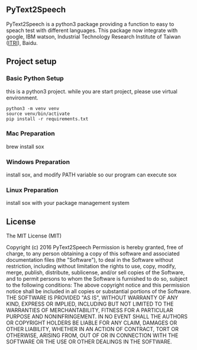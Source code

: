 PyText2Speech
---
PyText2Speech is a python3 package providing a function to easy to speach test with different languages.
This package now integrate with google, IBM watson, Industrial Technology 
Research Institute of Taiwan ([ITRI](https://www.itri.org.tw/)), Baidu.

Project setup
---


### Basic Python Setup

this is a python3 project. while you are start project, please use virtual environment.

    python3 -m venv venv
    source venv/bin/activate
    pip install -r requirements.txt
   

### Mac Preparation

brew install sox

### Windows Preparation

install sox, and modify PATH variable so our program can execute sox


### Linux Preparation

install sox with your package management system


License
---
The MIT License (MIT)

Copyright (c) 2016 PyText2Speech
Permission is hereby granted, free of charge, to any person obtaining a copy of this software and associated 
documentation files (the "Software"), to deal in the Software without restriction, including without limitation
 the rights to use, copy, modify, merge, publish, distribute, sublicense, and/or sell copies of the Software,
  and to permit persons to whom the Software is furnished to do so, subject to the following conditions:
The above copyright notice and this permission notice shall be included in all copies or substantial portions of the 
Software.
THE SOFTWARE IS PROVIDED "AS IS", WITHOUT WARRANTY OF ANY KIND, EXPRESS OR IMPLIED,
 INCLUDING BUT NOT LIMITED TO THE WARRANTIES OF MERCHANTABILITY, FITNESS FOR A PARTICULAR PURPOSE AND NONINFRINGEMENT.
  IN NO EVENT SHALL THE AUTHORS OR COPYRIGHT HOLDERS BE LIABLE FOR ANY CLAIM, DAMAGES OR OTHER LIABILITY,
   WHETHER IN AN ACTION OF CONTRACT, TORT OR OTHERWISE, ARISING FROM, 
   OUT OF OR IN CONNECTION WITH THE SOFTWARE OR THE USE OR OTHER DEALINGS IN THE SOFTWARE.
